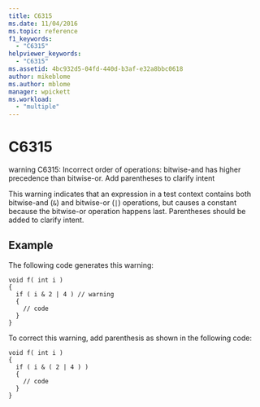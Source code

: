 ```yaml
---
title: C6315
ms.date: 11/04/2016
ms.topic: reference
f1_keywords:
  - "C6315"
helpviewer_keywords:
  - "C6315"
ms.assetid: 4bc932d5-04fd-440d-b3af-e32a8bbc0618
author: mikeblome
ms.author: mblome
manager: wpickett
ms.workload:
  - "multiple"
---
```

# C6315
warning C6315: Incorrect order of operations: bitwise-and has higher precedence than bitwise-or. Add parentheses to clarify intent

 This warning indicates that an expression in a test context contains both bitwise-and (`&`) and bitwise-or (`|`) operations, but causes a constant because the bitwise-or operation happens last. Parentheses should be added to clarify intent.

## Example
 The following code generates this warning:

```
void f( int i )
{
  if ( i & 2 | 4 ) // warning
  {
    // code
  }
}
```

 To correct this warning, add parenthesis as shown in the following code:

```
void f( int i )
{
  if ( i & ( 2 | 4 ) )
  {
    // code
  }
}
```
